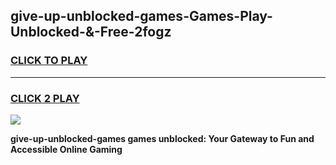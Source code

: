 
## give-up-unblocked-games-Games-Play-Unblocked-&-Free-2fogz
<h3>
<a href="https://premium76.site?title=give-up-unblocked-games&ref=24A">CLICK TO PLAY</a></h3>
<hr>

<h3>
<a href="https://premium76.site?title=give-up-unblocked-games&ref=24A">CLICK 2 PLAY</a>
  
</h3>

<a href="https://premium76.site?title=give-up-unblocked-games&ref=24A"><img src="https://clearcache.store/games.png"></a>


**give-up-unblocked-games games unblocked: Your Gateway to Fun and Accessible Online Gaming**

